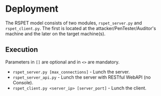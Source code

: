 # Deployment

The RSPET model consists of two modules, `rspet_server.py` and `rspet_client.py`.
The first is located at the attacker/PenTester/Auditor's machine and the later on
the target machine(s).

## Execution

Parameters in `[]` are optional and in `<>` are mandatory.

* `rspet_server.py [max_connections]` - Lunch the server.
* `rspet_server_api.py` - Lunch the server with RESTful WebAPI (no Console).
* `rspet_client.py <server_ip> [server_port]` - Lunch the client.
